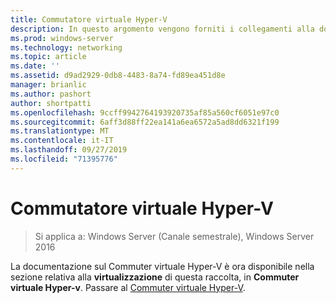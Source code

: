 ```yaml
---
title: Commutatore virtuale Hyper-V
description: In questo argomento vengono forniti i collegamenti alla documentazione del commutere virtuale Hyper-V per Windows Server 2016.
ms.prod: windows-server
ms.technology: networking
ms.topic: article
ms.date: ''
ms.assetid: d9ad2929-0db8-4483-8a74-fd89ea451d8e
manager: brianlic
ms.author: pashort
author: shortpatti
ms.openlocfilehash: 9ccff9942764193920735af85a560cf6051e97c0
ms.sourcegitcommit: 6aff3d88ff22ea141a6ea6572a5ad8dd6321f199
ms.translationtype: MT
ms.contentlocale: it-IT
ms.lasthandoff: 09/27/2019
ms.locfileid: "71395776"
---
```

# <a name="hyper-v-virtual-switch"></a>Commutatore virtuale Hyper-V

>Si applica a: Windows Server (Canale semestrale), Windows Server 2016

La documentazione sul Commuter virtuale Hyper-V è ora disponibile nella sezione relativa alla **virtualizzazione** di questa raccolta, in **Commuter virtuale Hyper-v**. Passare al [Commuter virtuale Hyper-V](https://docs.microsoft.com/windows-server/virtualization/hyper-v-virtual-switch/hyper-v-virtual-switch).
